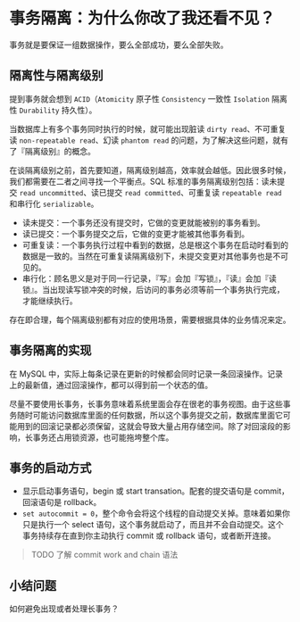 # 事务隔离：为什么你改了我还看不见？

事务就是要保证一组数据操作，要么全部成功，要么全部失败。

## 隔离性与隔离级别

提到事务就会想到 `ACID`（`Atomicity` 原子性 `Consistency` 一致性 `Isolation` 隔离性 `Durability` 持久性）。

当数据库上有多个事务同时执行的时候，就可能出现脏读 `dirty read`、不可重复读 `non-repeatable read`、幻读 `phantom read` 的问题，为了解决这些问题，就有了『隔离级别』的概念。

在谈隔离级别之前，首先要知道，隔离级别越高，效率就会越低。因此很多时候，我们都需要在二者之间寻找一个平衡点。SQL 标准的事务隔离级别包括：读未提交 `read uncommitted`、读已提交 `read committed`、可重复读 `repeatable read` 和串行化 `serializable`。

- 读未提交：一个事务还没有提交时，它做的变更就能被别的事务看到。
- 读已提交：一个事务提交之后，它做的变更才能被其他事务看到。
- 可重复读：一个事务执行过程中看到的数据，总是根这个事务在启动时看到的数据是一致的。当然在可重复读隔离级别下，未提交变更对其他事务也是不可见的。
- 串行化：顾名思义是对于同一行记录，『写』会加『写锁』，『读』会加『读锁』。当出现读写锁冲突的时候，后访问的事务必须等前一个事务执行完成，才能继续执行。

存在即合理，每个隔离级别都有对应的使用场景，需要根据具体的业务情况来定。

## 事务隔离的实现

在 MySQL 中，实际上每条记录在更新的时候都会同时记录一条回滚操作。记录上的最新值，通过回滚操作，都可以得到前一个状态的值。

尽量不要使用长事务，长事务意味着系统里面会存在很老的事务视图。由于这些事务随时可能访问数据库里面的任何数据，所以这个事务提交之前，数据库里面它可能用到的回滚记录都必须保留，这就会导致大量占用存储空间。除了对回滚段的影响，长事务还占用锁资源，也可能拖垮整个库。

## 事务的启动方式

- 显示启动事务语句，begin 或 start transation。配套的提交语句是 commit，回滚语句是 rollback。
- `set autocommit = 0`，整个命令会将这个线程的自动提交关掉。意味着如果你只是执行一个 select 语句，这个事务就启动了，而且并不会自动提交。这个事务持续存在直到你主动执行 commit 或 rollback 语句，或者断开连接。

> TODO 了解 commit work and chain 语法


## 小结问题

如何避免出现或者处理长事务？


